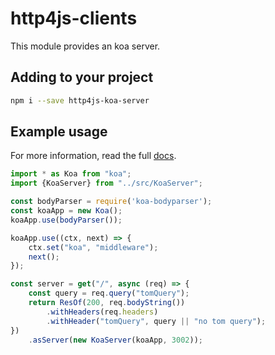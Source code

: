 # http4js-clients

This module provides an koa server.

## Adding to your project

```bash
npm i --save http4js-koa-server
```

## Example usage

For more information, read the full [docs](https://tomshacham.github.io/http4js).

```typescript
import * as Koa from "koa";
import {KoaServer} from "../src/KoaServer";

const bodyParser = require('koa-bodyparser');
const koaApp = new Koa();
koaApp.use(bodyParser());

koaApp.use((ctx, next) => {
    ctx.set("koa", "middleware");
    next();
});

const server = get("/", async (req) => {
    const query = req.query("tomQuery");
    return ResOf(200, req.bodyString())
        .withHeaders(req.headers)
        .withHeader("tomQuery", query || "no tom query");
})
    .asServer(new KoaServer(koaApp, 3002));

```